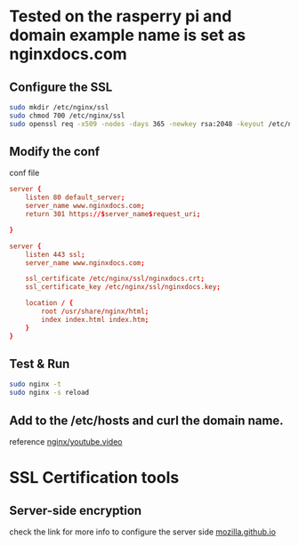# Tested on the rasperry pi and domain example name is set as nginxdocs.com

## Configure the SSL

```bash
sudo mkdir /etc/nginx/ssl
sudo chmod 700 /etc/nginx/ssl
sudo openssl req -x509 -nodes -days 365 -newkey rsa:2048 -keyout /etc/nginx/ssl/nginxdocs.key -out /etc/nginx/ssl/nginxdocs.crt
```

## Modify the conf

conf file
```conf
server {
    listen 80 default_server;
    server_name www.nginxdocs.com;
    return 301 https://$server_name$request_uri;

}

server {
    listen 443 ssl;
    server_name www.nginxdocs.com;

    ssl_certificate /etc/nginx/ssl/nginxdocs.crt;
    ssl_certificate_key /etc/nginx/ssl/nginxdocs.key;

    location / {
        root /usr/share/nginx/html;
        index index.html index.htm;
    }
}
```

## Test & Run
```bash
sudo nginx -t
sudo nginx -s reload
```

## Add to the /etc/hosts and curl the domain name.

reference [nginx/youtube.video](https://www.youtube.com/watch?v=X3Pr5VATOyA)

# SSL Certification tools

## Server-side encryption
check the link for more info to configure the server side
[mozilla.github.io](https://wiki.mozilla.org/Security/Server_Side_TLS)

